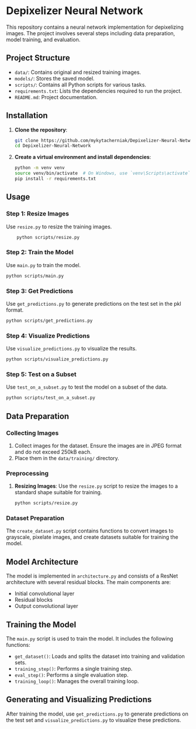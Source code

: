 # Depixelizer Neural Network

This repository contains a neural network implementation for depixelizing images. The project involves several steps including data preparation, model training, and evaluation.

## Project Structure

- `data/`: Contains original and resized training images.
- `models/`: Stores the saved model.
- `scripts/`: Contains all Python scripts for various tasks.
- `requirements.txt`: Lists the dependencies required to run the project.
- `README.md`: Project documentation.

## Installation

1. **Clone the repository**:

    ```sh
    git clone https://github.com/mykytacherniak/Depixelizer-Neural-Network.git
    cd Depixelizer-Neural-Network
    ```

2. **Create a virtual environment and install dependencies**:

    ```sh
    python -m venv venv
    source venv/bin/activate  # On Windows, use `venv\Scripts\activate`
    pip install -r requirements.txt
    ```

## Usage

### Step 1: Resize Images

Use `resize.py` to resize the training images.

   ```sh
       python scripts/resize.py
   ```


### Step 2: Train the Model

Use `main.py` to train the model.

   ```sh
   python scripts/main.py
   ```

### Step 3: Get Predictions

Use `get_predictions.py` to generate predictions on the test set in the pkl format.

   ```sh
   python scripts/get_predictions.py
   ```

### Step 4: Visualize Predictions

Use `visualize_predictions.py` to visualize the results.

   ```sh
   python scripts/visualize_predictions.py
   ```
    

### Step 5: Test on a Subset

Use `test_on_a_subset.py` to test the model on a subset of the data.

   ```sh
   python scripts/test_on_a_subset.py
   ```

## Data Preparation

### Collecting Images

1. Collect images for the dataset. Ensure the images are in JPEG format and do not exceed 250kB each.
2. Place them in the `data/training/` directory.

### Preprocessing

1. **Resizing Images**: Use the `resize.py` script to resize the images to a standard shape suitable for training.

    ```sh
    python scripts/resize.py
    ```

### Dataset Preparation

The `create_dataset.py` script contains functions to convert images to grayscale, pixelate images, and create datasets suitable for training the model.

## Model Architecture

The model is implemented in `architecture.py` and consists of a ResNet architecture with several residual blocks. The main components are:
- Initial convolutional layer
- Residual blocks
- Output convolutional layer

## Training the Model

The `main.py` script is used to train the model. It includes the following functions:
- `get_dataset()`: Loads and splits the dataset into training and validation sets.
- `training_step()`: Performs a single training step.
- `eval_step()`: Performs a single evaluation step.
- `training_loop()`: Manages the overall training loop.

## Generating and Visualizing Predictions

After training the model, use `get_predictions.py` to generate predictions on the test set and `visualize_predictions.py` to visualize these predictions.